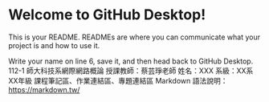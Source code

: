 # Welcome to GitHub Desktop!

This is your README. READMEs are where you can communicate what your project is and how to use it.

Write your name on line 6, save it, and then head back to GitHub Desktop.
112-1 師大科技系網際網路概論
授課教師：蔡芸琤老師
姓名：XXX
系級：XX系XX年級
課程筆記區、作業連結區、專題連結區
Markdown 語法說明：https://markdown.tw/
